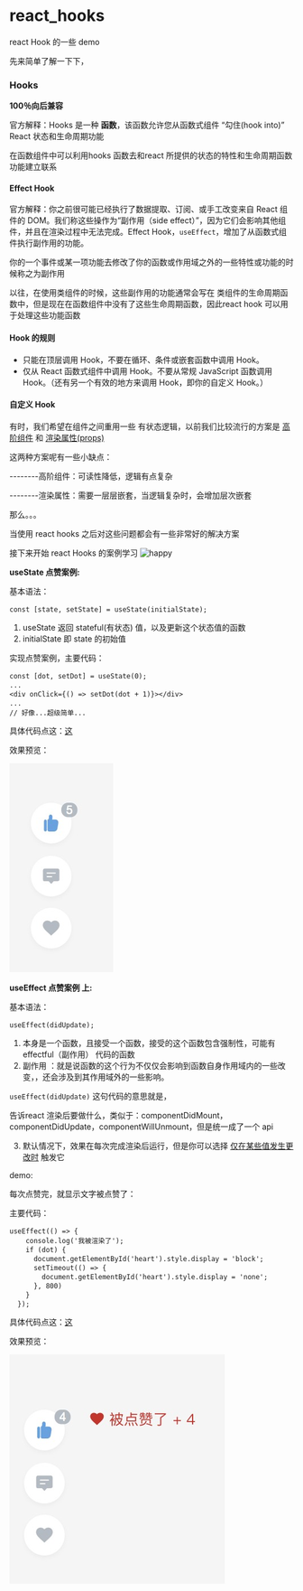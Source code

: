 # react_hooks
react Hook 的一些 demo



先来简单了解一下下，

### Hooks

**100％向后兼容**

官方解释：Hooks 是一种 **函数**，该函数允许您从函数式组件 “勾住(hook into)” React 状态和生命周期功能

在函数组件中可以利用hooks 函数去和react 所提供的状态的特性和生命周期函数功能建立联系



#### Effect Hook

官方解释：你之前很可能已经执行了数据提取、订阅、或手工改变来自 React 组件的 DOM。我们称这些操作为“副作用（side effect）”，因为它们会影响其他组件，并且在渲染过程中无法完成。Effect Hook，`useEffect`，增加了从函数式组件执行副作用的功能。

你的一个事件或某一项功能去修改了你的函数或作用域之外的一些特性或功能的时候称之为副作用

以往，在使用类组件的时候，这些副作用的功能通常会写在 类组件的生命周期函数中，但是现在在函数组件中没有了这些生命周期函数，因此react hook 可以用于处理这些功能函数



#### Hook 的规则

- 只能在顶层调用 Hook，不要在循环、条件或嵌套函数中调用 Hook。
- 仅从 React 函数式组件中调用 Hook。不要从常规 JavaScript 函数调用 Hook。（还有另一个有效的地方来调用 Hook，即你的自定义 Hook。）



#### 自定义 Hook

有时，我们希望在组件之间重用一些 有状态逻辑，以前我们比较流行的方案是 [高阶组件](http://react.html.cn/docs/higher-order-components.html) 和 [渲染属性(props)](http://react.html.cn/docs/render-props.html)

这两种方案呢有一些小缺点：

--------高阶组件：可读性降低，逻辑有点复杂

--------渲染属性：需要一层层嵌套，当逻辑复杂时，会增加层次嵌套

那么。。。

当使用 react hooks 之后对这些问题都会有一些非常好的解决方案



接下来开始 react Hooks 的案例学习   ![happy](https://pic.qqtn.com/up/2019-6/2019062814291962780.gif)

**useState 点赞案例:**

基本语法：

```react
const [state, setState] = useState(initialState);
```

1. useState 返回 stateful(有状态) 值，以及更新这个状态值的函数
2. initialState 即 state 的初始值

实现点赞案例，主要代码：

```react
const [dot, setDot] = useState(0);
...
<div onClick={() => setDot(dot + 1)}></div>
...
// 好像...超级简单...
```

具体代码点这：[这](https://github.com/weily22/react_hooks/blob/master/src/pages/UseStateDemo/UseEffectDemo.jsx)

效果预览：

![img_md](./static/img_md.jpg) 



**useEffect 点赞案例 上:**

基本语法：

```react
useEffect(didUpdate);
```

1. 本身是一个函数，且接受一个函数，接受的这个函数包含强制性，可能有 effectful（副作用） 代码的函数
2. 副作用 ：就是说函数的这个行为不仅仅会影响到函数自身作用域内的一些改变，，还会涉及到其作用域外的一些影响。

`useEffect(didUpdate)` 这句代码的意思就是，

告诉react 渲染后要做什么，类似于：componentDidMount，componentDidUpdate，componentWillUnmount，但是统一成了一个 api

3. 默认情况下，效果在每次完成渲染后运行，但是你可以选择 [仅在某些值发生更改时](http://react.html.cn/docs/hooks-reference.html#conditionally-firing-an-effect) 触发它

demo:

每次点赞完，就显示文字被点赞了：

主要代码：

```react
useEffect(() => {
    console.log('我被渲染了');
    if (dot) {
      document.getElementById('heart').style.display = 'block';
      setTimeout(() => {
        document.getElementById('heart').style.display = 'none';
      }, 800)
    }
  });
```

具体代码点这：[这](https://github.com/weily22/react_hooks/blob/master/src/pages/UseEffectDemo/UseEffectDemo.jsx)

效果预览：

![img_md2](./static/img_md2.jpg)